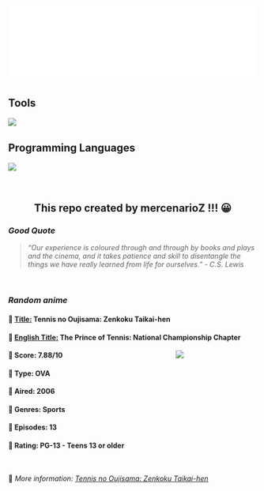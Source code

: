 
<img src="svg/nai.svg" />

<p>
  <h2>Tools</h2>
  <a href="https://skillicons.dev">
    <img src="https://skillicons.dev/icons?i=git,bash,vim,ubuntu,tensorflow,pytorch,docker,raspberrypi" />
  </a>

  <br />

  <h2>Programming Languages</h2>

  <a href="https://skillicons.dev">
    <img src="https://skillicons.dev/icons?i=python,c,cpp" />
  </a>
</p>

<br />

<h2 align="center">This repo created by mercenarioZ !!! 😀</h2>
<h3><i>Good Quote</i></h3>

<blockquote>
<i>
“Our experience is coloured through and through by books and plays and the cinema, and it takes patience and skill to disentangle the things we have really learned from life for ourselves.” - C.S. Lewis
</i>
</blockquote>

<br />

<h3><i>Random anime</i></h3>

<h4>
  <strong>🥭 <u>Title:</u></strong> Tennis no Oujisama: Zenkoku Taikai-hen
</h4>

<h4>🌿 <u>English Title:</u> The Prince of Tennis: National Championship Chapter</h4>

<img align="right" width="165" src=https://cdn.myanimelist.net/images/anime/12/10572.jpg />

<h4>🌱 Score: 7.88/10</h4>

<h4>🌲 Type: OVA</h4>

<h4>🌴 Aired: 2006</h4>

<h4>🌵 Genres: Sports</h4>

<h4>🥑 Episodes: 13</h4>

<h4>🍏 Rating: PG-13 - Teens 13 or older</h4>

<br />

🍂 *More information: [Tennis no Oujisama: Zenkoku Taikai-hen](https://myanimelist.net/anime/995/Tennis_no_Oujisama__Zenkoku_Taikai-hen)*
    
